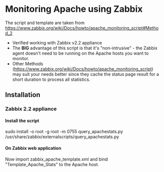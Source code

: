 # Monitoring Apache using Zabbix

The script and template are taken from https://www.zabbix.org/wiki/Docs/howto/apache_monitoring_script#Method_2
* Verified working with Zabbix v2.2 appliance
* The **BIG** advantage of this script is that it's "non-intrusive" - the Zabbix agent doesn't need to be running on the Apache hosts you want to monitor.
* Other Methods (https://www.zabbix.org/wiki/Docs/howto/apache_monitoring_script) may suit your needs better since they cache the status page result for a short duration to process all statistics.

## Installation

### Zabbix 2.2 appliance

#### Install the script
 sudo install -o root -g root -m 0755 query_apachestats.py /usr/share/zabbix/externalscripts/query_apachestats.py

#### On Zabbix web application
 Now import zabbix_apache_template.xml and bind "Template_Apache_Stats" to the Apache host.
